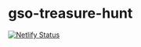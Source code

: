 # gso-treasure-hunt

[![Netlify Status](https://api.netlify.com/api/v1/badges/1617dc0f-0363-4ee3-8524-a0a919d7b6e6/deploy-status)](https://app.netlify.com/sites/cute-dasik-31f96c/deploys)
